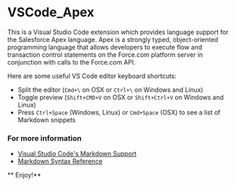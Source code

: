# VSCode_Apex
This is a Visual Studio Code extension which provides language support for the Salesforce Apex language. Apex is a strongly typed, object-oriented programming language that allows developers to execute flow and transaction control statements on the Force.com platform server in conjunction with calls to the Force.com API.

Here are some useful VS Code editor keyboard shortcuts:

* Split the editor (`Cmd+\` on OSX or `Ctrl+\` on Windows and Linux)
* Toggle preview (`Shift+CMD+V` on OSX or `Shift+Ctrl+V` on Windows and Linux)
* Press `Ctrl+Space` (Windows, Linux) or `Cmd+Space` (OSX) to see a list of Markdown snippets

### For more information
* [Visual Studio Code's Markdown Support](http://code.visualstudio.com/docs/languages/markdown)
* [Markdown Syntax Reference](https://help.github.com/articles/markdown-basics/)

** Enjoy!**